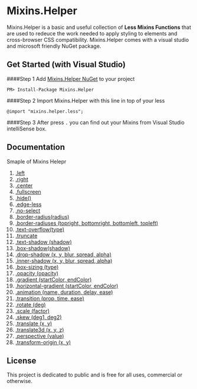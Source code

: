 # Mixins.Helper

Mixins.Helper is a basic and useful collection of **Less Mixins Functions** that are used to redeuce the work needed to apply styling to elements and cross-browser CSS compatibility. Mixins.Helper comes with a visual studio and microsoft friendly NuGet package.

## <a name="get-started"></a> Get Started (with Visual Studio)
####Step 1
Add [Mixins.Helper NuGet](https://www.nuget.org/packages/Mixins.Helper/) to your project

    PM> Install-Package Mixins.Helper

####Step 2
Import Mixins.Helper with this line in top of your less

    @import "mixins.helper.less";
    
####Step 3
After press `.` you can find out your Mixins from Visual Studio intelliSense box.

## <a name="documentation"></a> Documentation
Smaple of Mixins Helepr

01. [.left](#)
02. [.right](#)
03. [.center](#)
04. [.fullscreen](#)
05. [.hide()](#)
06. [.edge-less](#)
07. [.no-select](#)
08. [.border-radius(radius)](#)
09. [.border-radiuses (topright, bottomright, bottomleft, topleft)](#)
10. [.text-overflow(type)](#)
11. [.truncate](#)
12. [.text-shadow (shadow)](#)
13. [.box-shadow(shadow)](#)
14. [.drop-shadow (x, y, blur, spread, alpha)](#)
15. [.inner-shadow (x, y, blur, spread, alpha)](#)
16. [.box-sizing (type)](#)
17. [.opacity (opacity)](#)
18. [.gradient (startColor, endColor)](#)
19. [.horizontal-gradient (startColor, endColor)](#)
20. [.animation (name, duration, delay, ease)](#)
21. [.transition (prop, time, ease)](#)
22. [.rotate (deg)](#)
23. [.scale (factor)](#)
24. [.skew (deg1, deg2)](#)
25. [.translate (x, y)](#)
26. [.translate3d (x, y, z)](#)
27. [.perspective (value)](#)
28. [.transform-origin (x, y)](#)

## <a name="license"></a> License
This project is dedicated to public and is free for all uses, commercial or otherwise.
